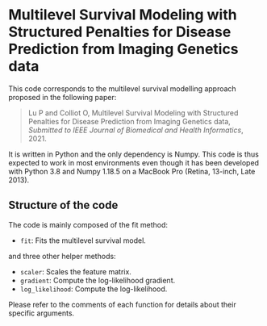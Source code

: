 # Multilevel Survival Modeling with Structured Penalties for Disease Prediction from Imaging Genetics data

This code corresponds to the multilevel survival modelling approach proposed in the following paper:

> Lu P and Colliot O, Multilevel Survival Modeling with Structured Penalties for Disease Prediction from Imaging Genetics data, *Submitted to IEEE Journal of Biomedical and Health Informatics*, 2021.

It is written in Python and the only dependency is Numpy. This code is thus expected to work in most environments even though it has been developed with Python 3.8 and Numpy 1.18.5 on a MacBook Pro (Retina, 13-inch, Late 2013).

## Structure of the code

The code is mainly composed of the fit method:
* `fit`: Fits the multilevel survival model.

and three other helper methods:
* `scaler`: Scales the feature matrix.
* `gradient`: Compute the log-likelihood gradient.
* `log_likelihood`: Compute the log-likelihood.

Please refer to the comments of each function for details about their specific arguments.
